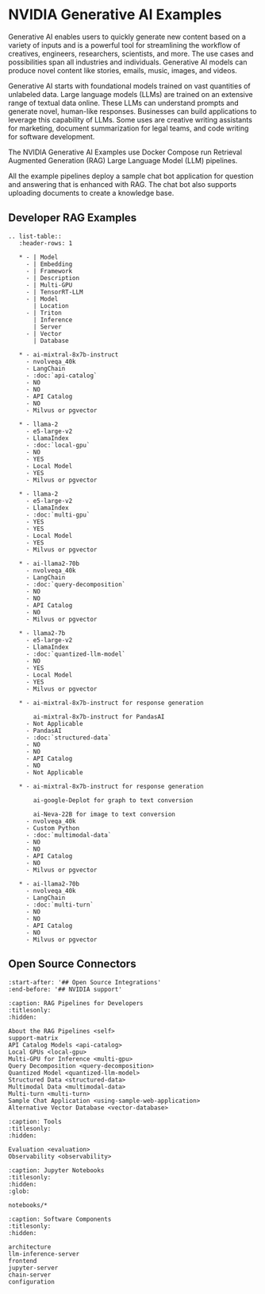 <!--
  SPDX-FileCopyrightText: Copyright (c) 2023 NVIDIA CORPORATION & AFFILIATES. All rights reserved.
  SPDX-License-Identifier: Apache-2.0

  Licensed under the Apache License, Version 2.0 (the "License");
  you may not use this file except in compliance with the License.
  You may obtain a copy of the License at

  http://www.apache.org/licenses/LICENSE-2.0

  Unless required by applicable law or agreed to in writing, software
  distributed under the License is distributed on an "AS IS" BASIS,
  WITHOUT WARRANTIES OR CONDITIONS OF ANY KIND, either express or implied.
  See the License for the specific language governing permissions and
  limitations under the License.
-->

# NVIDIA Generative AI Examples

Generative AI enables users to quickly generate new content based on a variety of inputs and is a powerful tool for streamlining the workflow of creatives, engineers, researchers, scientists, and more.
The use cases and possibilities span all industries and individuals.
Generative AI models can produce novel content like stories, emails, music, images, and videos.

Generative AI starts with foundational models trained on vast quantities of unlabeled data.
Large language models (LLMs) are trained on an extensive range of textual data online.
These LLMs can understand prompts and generate novel, human-like responses.
Businesses can build applications to leverage this capability of LLMs.
Some uses are creative writing assistants for marketing, document summarization for legal teams, and code writing for software development.

The NVIDIA Generative AI Examples use Docker Compose
run Retrieval Augmented Generation (RAG) Large Language Model (LLM) pipelines.

All the example pipelines deploy a sample chat bot application for question and answering that is enhanced with RAG.
The chat bot also supports uploading documents to create a knowledge base.

## Developer RAG Examples

```{eval-rst}
.. list-table::
   :header-rows: 1

   * - | Model
     - | Embedding
     - | Framework
     - | Description
     - | Multi-GPU
     - | TensorRT-LLM
     - | Model
       | Location
     - | Triton
       | Inference
       | Server
     - | Vector
       | Database

   * - ai-mixtral-8x7b-instruct
     - nvolveqa_40k
     - LangChain
     - :doc:`api-catalog`
     - NO
     - NO
     - API Catalog
     - NO
     - Milvus or pgvector

   * - llama-2
     - e5-large-v2
     - LlamaIndex
     - :doc:`local-gpu`
     - NO
     - YES
     - Local Model
     - YES
     - Milvus or pgvector

   * - llama-2
     - e5-large-v2
     - LlamaIndex
     - :doc:`multi-gpu`
     - YES
     - YES
     - Local Model
     - YES
     - Milvus or pgvector

   * - ai-llama2-70b
     - nvolveqa_40k
     - LangChain
     - :doc:`query-decomposition`
     - NO
     - NO
     - API Catalog
     - NO
     - Milvus or pgvector

   * - llama2-7b
     - e5-large-v2
     - LlamaIndex
     - :doc:`quantized-llm-model`
     - NO
     - YES
     - Local Model
     - YES
     - Milvus or pgvector

   * - ai-mixtral-8x7b-instruct for response generation

       ai-mixtral-8x7b-instruct for PandasAI
     - Not Applicable
     - PandasAI
     - :doc:`structured-data`
     - NO
     - NO
     - API Catalog
     - NO
     - Not Applicable

   * - ai-mixtral-8x7b-instruct for response generation

       ai-google-Deplot for graph to text conversion

       ai-Neva-22B for image to text conversion
     - nvolveqa_40k
     - Custom Python
     - :doc:`multimodal-data`
     - NO
     - NO
     - API Catalog
     - NO
     - Milvus or pgvector

   * - ai-llama2-70b
     - nvolveqa_40k
     - LangChain
     - :doc:`multi-turn`
     - NO
     - NO
     - API Catalog
     - NO
     - Milvus or pgvector

```

## Open Source Connectors

```{include} ../README.md
:start-after: '## Open Source Integrations'
:end-before: '## NVIDIA support'
```

```{toctree}
:caption: RAG Pipelines for Developers
:titlesonly:
:hidden:

About the RAG Pipelines <self>
support-matrix
API Catalog Models <api-catalog>
Local GPUs <local-gpu>
Multi-GPU for Inference <multi-gpu>
Query Decomposition <query-decomposition>
Quantized Model <quantized-llm-model>
Structured Data <structured-data>
Multimodal Data <multimodal-data>
Multi-turn <multi-turn>
Sample Chat Application <using-sample-web-application>
Alternative Vector Database <vector-database>
```

```{toctree}
:caption: Tools
:titlesonly:
:hidden:

Evaluation <evaluation>
Observability <observability>
```

```{toctree}
:caption: Jupyter Notebooks
:titlesonly:
:hidden:
:glob:

notebooks/*
```

```{toctree}
:caption: Software Components
:titlesonly:
:hidden:

architecture
llm-inference-server
frontend
jupyter-server
chain-server
configuration
```
